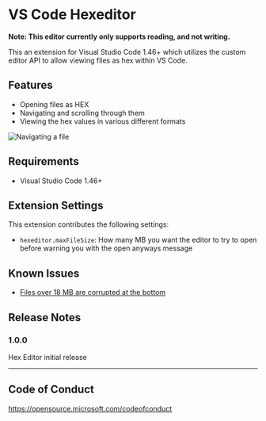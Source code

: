# VS Code Hexeditor

**Note: This editor currently only supports reading, and not writing.**

This an extension for Visual Studio Code 1.46+ which utilizes the custom editor API to allow viewing files as hex within VS Code.

## Features

- Opening files as HEX
- Navigating and scrolling through them
- Viewing the hex values in various different formats

![Navigating a file](hex-editor.gif)

## Requirements

- Visual Studio Code 1.46+

## Extension Settings

This extension contributes the following settings:

* `hexeditor.maxFileSize`: How many MB you want the editor to try to open before warning you with the open anyways message

## Known Issues

- [Files over 18 MB are corrupted at the bottom](https://github.com/microsoft/vscode-hexeditor/issues/3)

## Release Notes

### 1.0.0

Hex Editor initial release

-----------------------------------------------------------------------------------------------------------

## Code of Conduct
https://opensource.microsoft.com/codeofconduct
